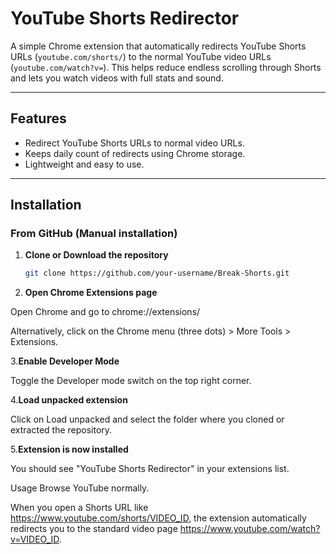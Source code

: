 # YouTube Shorts Redirector

A simple Chrome extension that automatically redirects YouTube Shorts URLs (`youtube.com/shorts/`) to the normal YouTube video URLs (`youtube.com/watch?v=`). This helps reduce endless scrolling through Shorts and lets you watch videos with full stats and sound.

---

## Features

- Redirect YouTube Shorts URLs to normal video URLs.
- Keeps daily count of redirects using Chrome storage.
- Lightweight and easy to use.

---

## Installation

### From GitHub (Manual installation)

1. **Clone or Download the repository**

   ```bash
   git clone https://github.com/your-username/Break-Shorts.git
   
2. **Open Chrome Extensions page**

Open Chrome and go to chrome://extensions/

Alternatively, click on the Chrome menu (three dots) > More Tools > Extensions.

3.**Enable Developer Mode**

Toggle the Developer mode switch on the top right corner.

4.**Load unpacked extension**

Click on Load unpacked and select the folder where you cloned or extracted the repository.

5.**Extension is now installed**

You should see "YouTube Shorts Redirector" in your extensions list.

Usage
Browse YouTube normally.

When you open a Shorts URL like https://www.youtube.com/shorts/VIDEO_ID, the extension automatically redirects you to the standard video page https://www.youtube.com/watch?v=VIDEO_ID.

